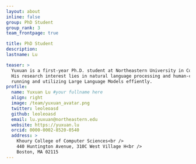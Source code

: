 ```yaml
---
layout: about
inline: false
group: PhD Student
group_rank: 3
team_frontpage: true

title: PhD Student
description:
lastname: Lu

teaser: >
  Yuxuan is a first-year Ph.D. student at Northeastern University in Computer Science, advised by Dakuo Wang. 
  His research interest lies in natural language processing and human-computer interaction, especially in training, 
  running and utilizing Large Language Models effiently.
profile:
  name: Yuxuan Lu #your fullname here
  align: right
  image: /team/yuxuan_avatar.png
  twitter: leoleoasd
  github: leoleoasd
  email: lu.yuxuan@northeastern.edu
  website: https://yuxuan.lu
  orcid: 0000-0002-8520-0540
  address: >
    Khoury College of Computer Sciences<br />
    440 Huntington Avenue, 310C West Village H<br />
    Boston, MA 02115
---
```

